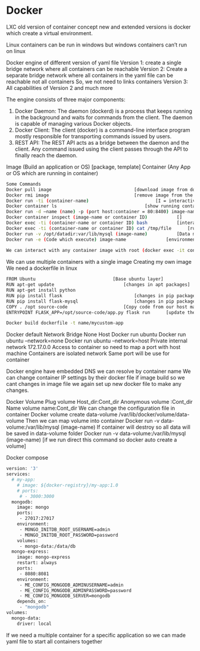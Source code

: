 # Docker



LXC old version of container concept new and extended versions is docker which create a virtual environment.

Linux containers can be run in windows but windows containers can’t run on linux

Docker engine of different version of yaml file
Version 1: create a single bridge network where all containers can be reachable
Version 2: Create a separate bridge network where all containers in the yaml file can be reachable not all containers
So, we not need to links containers
Version 3:  All capabilities of Version 2 and much more

The engine consists of three major components:
1.	Docker Daemon: The daemon (dockerd) is a process that keeps running in the background and waits for commands from the client. The daemon is capable of managing various Docker objects.
2.	Docker Client: The client  (docker) is a command-line interface program mostly responsible for transporting commands issued by users.
3.	REST API: The REST API acts as a bridge between the daemon and the client. Any command issued using the client passes through the API to finally reach the daemon.
	


Image (Build an application or OS) [package, template]
Container (Any App or OS which are running in container)



```bash
Some Commands
Docker pull image								[download image from dockerhub]
Docker rmi image								[remove image from the machine]
Docker run -ti (container-name) 						[I = interactive mode]
Docker container ls 								[show running containers]
Docker run -d –name (name) -p (port host:container = 80:8400) image-name			[]
Docker container inspect (image-name or container ID)			[]
Docker exec -ti (container-name or container ID) bash			[interact running container with cli mode]	
Docker exec -ti (container-name or container ID) cat /tmp/file		[run any command without interact container]
Docker run -v /opt/datadir:var/lib/mysql (image-name)			[Data map into host]
Docker run -e (Code which execute) image-name 				[environment variable can be changed if set up ENV in image file]
	
We can interact with any container image with root (docker exec -it cont-ID -u 0 /bin/bash)

 ```


We can use multiple containers with a single image
Creating my own image
We need a dockerfile in linux 

```bash
FROM Ubuntu								[Base ubuntu layer]
RUN apt-get update							[changes in apt packages]
RUN apt-get install python						
RUN pip install flask							[changes in pip packages]
RUN pip install flask-mysql						[changes in pip packages]
COPY . /opt source-code						[Copy code from our host machine]
ENTRYPOINT FLASK_APP=/opt/source-code/app.py flask run		[update the entry point with flask command]
```

```bash
Docker build dockerfile -t name/mycustom-app
```




Docker default Network 
Bridge	None	Host
Docker run ubuntu 	Docker run ubuntu –network=none	Docker run ubuntu –network=host
Private internal network
172.17.0.0
Access to container so need to map a port with host machine	Containers are isolated network	Same port will be use for container

Docker engine have embedded DNS we can resolve by container name 
We can change container IP settings by their docker file if image build so we cant changes in image file we again set up new docker file to make any changes.



Docker Volume
Plug volume
Host_dir:Cont_dir
Anonymous volume
:Cont_dir
Name volume
name:Cont_dir
We can change the configuration file in container
Docker volume create data-volume					/var/lib/docker/volume/data-volume
Then we can map volume into container
Docker run -v data-volume:/var/lib/mysql (image-name)
If container will destroy so all data will be saved in data-volume folder
Docker run -v data-volume:/var/lib/mysql (image-name) 		[if we run direct this command so docker auto create a volume]





Docker compose 

```bash
version: '3'
services:
  # my-app:
    # image: ${docker-registry}/my-app:1.0
    # ports:
     # - 3000:3000
  mongodb:
    image: mongo
    ports:
     - 27017:27017
    environment:
     - MONGO_INITDB_ROOT_USERNAME=admin
     - MONGO_INITDB_ROOT_PASSWORD=password
    volumes:
     - mongo-data:/data/db
  mongo-express:
    image: mongo-express
    restart: always
    ports:
     - 8080:8081
    environment:
     - ME_CONFIG_MONGODB_ADMINUSERNAME=admin
     - ME_CONFIG_MONGODB_ADMINPASSWORD=password
     - ME_CONFIG_MONGODB_SERVER=mongodb
    depends_on:
     - "mongodb"
volumes:
  mongo-data:
    driver: local
```

If we need a multiple container for a specific application so we can made yaml file to start all containers together

